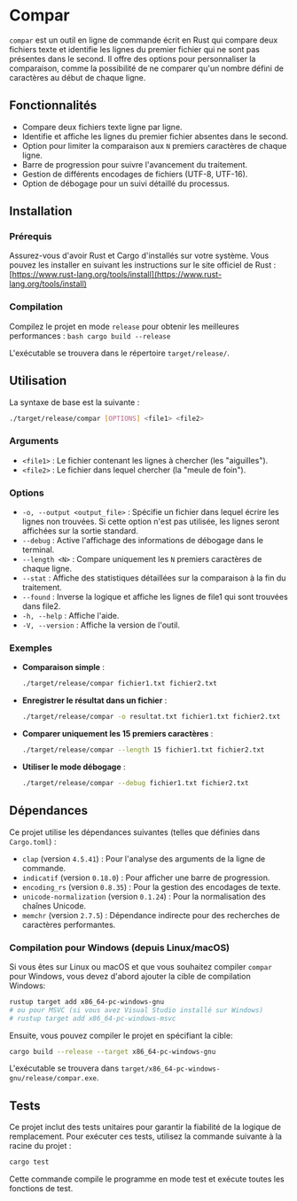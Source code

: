 # Compar

`compar` est un outil en ligne de commande écrit en Rust qui compare deux fichiers texte et identifie les lignes du premier fichier qui ne sont pas présentes dans le second. Il offre des options pour personnaliser la comparaison, comme la possibilité de ne comparer qu'un nombre défini de caractères au début de chaque ligne.

## Fonctionnalités

- Compare deux fichiers texte ligne par ligne.
- Identifie et affiche les lignes du premier fichier absentes dans le second.
- Option pour limiter la comparaison aux `N` premiers caractères de chaque ligne.
- Barre de progression pour suivre l'avancement du traitement.
- Gestion de différents encodages de fichiers (UTF-8, UTF-16).
- Option de débogage pour un suivi détaillé du processus.

## Installation

### Prérequis

Assurez-vous d'avoir Rust et Cargo d'installés sur votre système. Vous pouvez les installer en suivant les instructions sur le site officiel de Rust : [https://www.rust-lang.org/tools/install](https://www.rust-lang.org/tools/install)

### Compilation

Compilez le projet en mode `release` pour obtenir les meilleures performances :
    ```bash
    cargo build --release
    ```

L'exécutable se trouvera dans le répertoire `target/release/`.

## Utilisation

La syntaxe de base est la suivante :

```bash
./target/release/compar [OPTIONS] <file1> <file2>
```

### Arguments

-   `<file1>` : Le fichier contenant les lignes à chercher (les "aiguilles").
-   `<file2>` : Le fichier dans lequel chercher (la "meule de foin").

### Options

-   `-o, --output <output_file>` : Spécifie un fichier dans lequel écrire les lignes non trouvées. Si cette option n'est pas utilisée, les lignes seront affichées sur la sortie standard.
-   `--debug` : Active l'affichage des informations de débogage dans le terminal.
-   `--length <N>` : Compare uniquement les `N` premiers caractères de chaque ligne.
-   `--stat` : Affiche des statistiques détaillées sur la comparaison à la fin du traitement.
-   `--found` : Inverse la logique et affiche les lignes de file1 qui sont trouvées dans file2.
-   `-h, --help` : Affiche l'aide.
-   `-V, --version` : Affiche la version de l'outil.

### Exemples

-   **Comparaison simple** :

    ```bash
    ./target/release/compar fichier1.txt fichier2.txt
    ```

-   **Enregistrer le résultat dans un fichier** :

    ```bash
    ./target/release/compar -o resultat.txt fichier1.txt fichier2.txt
    ```

-   **Comparer uniquement les 15 premiers caractères** :

    ```bash
    ./target/release/compar --length 15 fichier1.txt fichier2.txt
    ```

-   **Utiliser le mode débogage** :

    ```bash
    ./target/release/compar --debug fichier1.txt fichier2.txt
    ```

## Dépendances

Ce projet utilise les dépendances suivantes (telles que définies dans `Cargo.toml`) :

-   `clap` (version `4.5.41`) : Pour l'analyse des arguments de la ligne de commande.
-   `indicatif` (version `0.18.0`) : Pour afficher une barre de progression.
-   `encoding_rs` (version `0.8.35`) : Pour la gestion des encodages de texte.
-   `unicode-normalization` (version `0.1.24`) : Pour la normalisation des chaînes Unicode.
-   `memchr` (version `2.7.5`) : Dépendance indirecte pour des recherches de caractères performantes.

### Compilation pour Windows (depuis Linux/macOS)

Si vous êtes sur Linux ou macOS et que vous souhaitez compiler `compar` pour Windows, vous devez d'abord ajouter la cible de compilation Windows:

```bash
rustup target add x86_64-pc-windows-gnu
# ou pour MSVC (si vous avez Visual Studio installé sur Windows)
# rustup target add x86_64-pc-windows-msvc
```

Ensuite, vous pouvez compiler le projet en spécifiant la cible:

```bash
cargo build --release --target x86_64-pc-windows-gnu
```

L'exécutable se trouvera dans `target/x86_64-pc-windows-gnu/release/compar.exe`.

## Tests

Ce projet inclut des tests unitaires pour garantir la fiabilité de la logique de remplacement. Pour exécuter ces tests, utilisez la commande suivante à la racine du projet :

```bash
cargo test
```

Cette commande compile le programme en mode test et exécute toutes les fonctions de test.